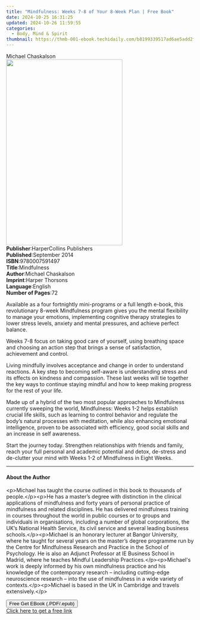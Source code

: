 ```yaml
---
title: "Mindfulness: Weeks 7-8 of Your 8-Week Plan | Free Book"
date: 2024-10-25 16:31:25
updated: 2024-10-26 11:59:55
categories:
  - Body, Mind & Spirit
thumbnail: https://thmb-001-ebook.techidaily.com/b8199339517ad6ae5add2f87d4a1131850a538045df08ab82f8cbcdf0a8900ca.jpg
---
```

<main id="book-container">
  <div class="flex flex-col">
    <div class="book-brief flex-1 py-6 px-4 sm:p-6 md:py-10 md:px-8">
      <!-- brief-->
      <div class="book-brief-main">Michael Chaskalson</div>
    </div>
    <div
      class="book-meta-info flex-1 grid gap-4 col-start-1 col-end-3 row-start-1 sm:mb-6 sm:grid-cols-4 lg:gap-6 lg:col-start-2 lg:row-end-6 lg:row-span-6 lg:mb-0"
    >
      <div
        class="book-meta-info-left place-content-center mt-4 p-4 text-sm leading-6 col-start-2 col-span-2 dark:text-slate-400"
      >
        <img
          class="w-full h-500 object-cover rounded-lg sm:h-255 sm:col-span-2 lg:col-span-full"
          src="https://img-001-ebook.techidaily.com/cdb5215cb593e3635137a3bfb3b2b68c66f5d98e160ed2bfd5ca8a1659b3389d.jpg"
          alt=""
          width="312"
          height="500"
        />
      </div>
      <div
        class="book-meta-info-right mt-2 col-start-1 row-start-2 col-span-3 self-center"
      >
        <!-- meta data  -->
        <div class="flex flex-col px-4 md:px-8">
          <div class="flex-1">
            <strong>Publisher</strong>:<span class="px-2"
              >HarperCollins Publishers</span
            >
          </div>
          <div class="flex-1">
            <strong>Published</strong>:<span class="px-2">September 2014</span>
          </div>
          <div class="flex-1">
            <strong>ISBN</strong>:<span class="px-2">9780007591497</span>
          </div>
          <div class="flex-1">
            <strong>Title</strong>:<span class="px-2">Mindfulness</span>
          </div>
          <div class="flex-1">
            <strong>Author</strong>:<span class="px-2">Michael Chaskalson</span>
          </div>
          <div class="flex-1">
            <strong>Imprint</strong>:<span class="px-2">Harper Thorsons</span>
          </div>
          <div class="flex-1">
            <strong>Language</strong>:<span class="px-2">English</span>
          </div>
          <div class="flex-1">
            <strong>Number of Pages</strong>:<span class="px-2">72</span>
          </div>
        </div>
      </div>
    </div>
    <div class="book-description flex-1 py-6 px-4 sm:p-6 md:py-10 md:px-8">
      <div class="book-description-main">
        <div accordion-content="" id="description">
          <p>
            Available as a four fortnightly mini-programs or a full length
            e-book, this revolutionary 8-week Mindfulness program gives you the
            mental flexibility to manage your emotions, implementing cognitive
            therapy strategies to lower stress levels, anxiety and mental
            pressures, and achieve perfect balance.
          </p>
          <p>
            Weeks 7-8 focus on taking good care of yourself, using breathing
            space and choosing an action step that brings a sense of
            satisfaction, achievement and control.
          </p>
          <p>
            Living mindfully involves acceptance and change in order to
            understand reactions. A key step to becoming self-aware is
            understanding stress and its effects on kindness and compassion.
            These last weeks will tie together the key ways to continue staying
            mindful and how to keep making progress for the rest of your life.
          </p>
          <p>
            Made up of a hybrid of the two most popular approaches to
            Mindfulness currently sweeping the world, Mindfulness: Weeks 1-2
            helps establish crucial life skills, such as learning to control
            behavior and regulate the body’s natural processes with meditation,
            while also enhancing emotional intelligence, proven to be associated
            with efficiency, good social skills and an increase in self
            awareness.
          </p>
          <p>
            Start the journey today. Strengthen relationships with friends and
            family, reach your full personal and academic potential and detox,
            de-stress and de-clutter your mind with Weeks 1-2 of Mindfulness in
            Eight Weeks.
          </p>
        </div>
        <div class="accordion-fader"></div>
      </div>
    </div>
    <div class="book-excerpts flex-1 py-6 px-4 sm:p-6 md:py-10 md:px-8">
      <!-- excerpts-->
      <div class="book-excerpts-main">
        <hr />
        <h4 class="placeholder placeholder-heading">
          <span>About the Author</span>
        </h4>
        <p>
          &lt;p&gt;Michael has taught the course outlined in this book to
          thousands of people.&lt;/p&gt;&lt;p&gt;He has a master’s degree with
          distinction in the clinical applications of mindfulness and forty
          years of personal practice of mindfulness and related disciplines. He
          has delivered mindfulness training in courses throughout the world in
          public courses or to groups and individuals in organisations,
          including a number of global corporations, the UK’s National Health
          Service, its civil service and several leading business
          schools.&lt;/p&gt;&lt;p&gt;Michael is an honorary lecturer at Bangor
          University, where he taught for several years on the master’s degree
          programme run by the Centre for Mindfulness Research and Practice in
          the School of Psychology. He is also an Adjunct Professor at IE
          Business School in Madrid, where he teaches Mindful Leadership
          Practices.&lt;/p&gt;&lt;p&gt;Michael's work is deeply informed by his
          own mindfulness practice and his knowledge of the contemporary
          research – including cutting-edge neuroscience research – into the use
          of mindfulness in a wide variety of
          contexts.&lt;/p&gt;&lt;p&gt;Michael is based in the UK in Cambridge
          and travels extensively.&lt;/p&gt;
        </p>
      </div>
    </div>
    <div
      class="book-about-author flex-1 py-6 px-4 sm:p-6 md:py-10 md:px-8"
    ></div>
    <div class="book-free-get flex-1 py-6 px-4 sm:p-6 md:py-10 md:px-8">
      <button
        id="btn-free-get"
        class="bg-blue-500 hover:bg-blue-700 text-white font-bold py-2 px-4 rounded"
      >
        Free Get EBook (.PDF/.epub)
      </button>
      <div id="countdown-display" class="px-2 text-lg mt-2"></div>
      <a
        id="free-link"
        class="hidden bg-blue-500 hover:bg-blue-700 text-white font-bold py-2 px-4 rounded"
        href="https://www.ebooks.com/en-us/book/2213471/mindfulness-weeks-7-8-of-your-8-week-plan/michael-chaskalson/"
        target="_blank"
        >Click here to get a free link</a
      >
    </div>
    <script>
      let countdownTime = 0;
      let countdownInterval = null;
      document
        .getElementById('btn-free-get')
        .addEventListener('click', startCountdown);
      function startCountdown() {
        countdownTime = new Date().getTime() + 60000 * 3;
        countdownInterval = setInterval(updateCountdown, 1000);
        document.getElementById('btn-free-get').disabled = true;
        document
          .getElementById('btn-free-get')
          .classList.add('bg-gray-500', 'cursor-not-allowed');
      }
      function updateCountdown() {
        let currentTime = new Date().getTime();
        let timeLeft = countdownTime - currentTime;
        let secondsLeft = Math.floor(timeLeft / 1000);
        document.getElementById('countdown-display').innerHTML =
          `Remaining time: ${secondsLeft} seconds.`;
        if (secondsLeft <= 0) {
          clearInterval(countdownInterval);
          document.getElementById('btn-free-get').classList.add('hidden');
          document.getElementById('free-link').classList.remove('hidden');
          document.getElementById('countdown-display').innerHTML = '';
        }
      }
    </script>
  </div>
</main>
